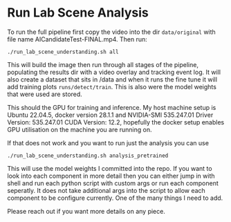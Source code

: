 # Run Lab Scene Analysis

To run the full pipeline first copy the video into the dir ```data/original``` with file name AICandidateTest-FINAL.mp4. Then run:

```./run_lab_scene_understanding.sh all```

This will build the image then run through all stages of the pipeline, populating the results dir with a video overlay and tracking event log. It will also create a dataset that sits in /data and when it runs the fine tune it will add training plots ```runs/detect/train```. This is also were the model weights that were used are stored.

This should the GPU for training and inference. My host machine setup is Ubuntu 22.04.5, docker version 28.1.1 and NVIDIA-SMI 535.247.01 Driver Version: 535.247.01 CUDA Version: 12.2, hopefully the docker setup enables GPU utilisation on the machine you are running on.

If that does not work and you want to run just the analysis you can use

```./run_lab_scene_understanding.sh analysis_pretrained```

This will use the model weights I committed into the repo. If you want to look into each component in more detail then you can either jump in with shell and run each python script with custom args or run each component seperatly. It does not take additional args into the script to allow each component to be configure currently. One of the many things I need to add. 

Please reach out if you want more details on any piece. 
